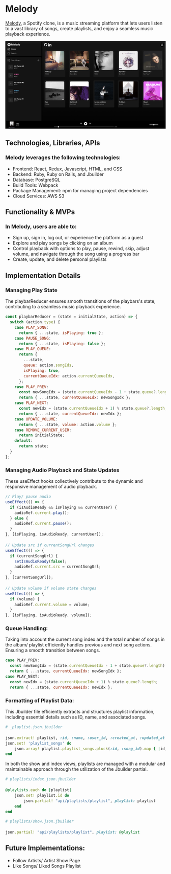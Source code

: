 # Melody

[Melody](https://melody-0euk.onrender.com/), a Spotify clone, is a music streaming platform that lets users listen to a vast library of songs, create playlists, and enjoy a seamless music playback experience.

![Melody Interface](./frontend/src/static/images/readme/updated-melody-interface.png)

## Technologies, Libraries, APIs

### Melody leverages the following technologies:

- Frontend: React, Redux, Javascript, HTML, and CSS
- Backend: Ruby, Ruby on Rails, and Jbuilder
- Database: PostgreSQL
- Build Tools: Webpack
- Package Management: npm for managing project dependencies
- Cloud Services: AWS S3

## Functionality & MVPs

### In Melody, users are able to:

- Sign up, sign in, log out, or experience the platform as a guest
- Explore and play songs by clicking on an album
- Control playback with options to play, pause, rewind, skip, adjust volume, and navigate through the song using a progress bar
- Create, update, and delete personal playlists

## Implementation Details

### Managing Play State

The playbarReducer ensures smooth transitions of the playbars's state, contributing to a seamless music playback experience.

```javascript
const playbarReducer = (state = initialState, action) => {
  switch (action.type) {
    case PLAY_SONG:
      return { ...state, isPlaying: true };
    case PAUSE_SONG:
      return { ...state, isPlaying: false };
    case PLAY_QUEUE:
      return {
        ...state,
        queue: action.songIds,
        isPlaying: true,
        currentQueueIdx: action.currentQueueIdx,
      };
    case PLAY_PREV:
      const newSongIdx = (state.currentQueueIdx - 1 + state.queue?.length) % state.queue?.length;
      return { ...state, currentQueueIdx: newSongIdx };
    case PLAY_NEXT:
      const newIdx = (state.currentQueueIdx + 1) % state.queue?.length;
      return { ...state, currentQueueIdx: newIdx };
    case UPDATE_VOLUME:
      return { ...state, volume: action.volume };
    case REMOVE_CURRENT_USER:
      return initialState;
    default:
      return state;
  }
};
```

### Managing Audio Playback and State Updates

These useEffect hooks collectively contribute to the dynamic and responsive management of audio playback.

```javascript
// Play/ pause audio
useEffect(() => {
  if (isAudioReady && isPlaying && currentUser) {
    audioRef.current.play();
  } else {
    audioRef.current.pause();
  }
}, [isPlaying, isAudioReady, currentUser]);

// Update src if currentSongUrl changes
useEffect(() => {
  if (currentSongUrl) {
    setIsAudioReady(false);
    audioRef.current.src = currentSongUrl;
  }
}, [currentSongUrl]);

// Update volume if volume state changes
useEffect(() => {
  if (volume) {
    audioRef.current.volume = volume;
  }
}, [isPlaying, isAudioReady, volume]);
```

### Queue Handling:

Taking into account the current song index and the total number of songs in the album/ playlist efficiently handles previous and next song actions. Ensuring a smooth transition between songs.

```javascript
case PLAY_PREV:
  const newSongIdx = (state.currentQueueIdx - 1 + state.queue?.length) % state.queue?.length;
  return { ...state, currentQueueIdx: newSongIdx };
case PLAY_NEXT:
  const newIdx = (state.currentQueueIdx + 1) % state.queue?.length;
  return { ...state, currentQueueIdx: newIdx };
```

### Formatting of Playlist Data:

This Jbuilder file efficiently extracts and structures playlist information, including essential details such as ID, name, and associated songs.

```ruby
# _playlist.json.jbuilder

json.extract! playlist, :id, :name, :user_id, :created_at, :updated_at
json.set! 'playlist_songs' do
    json.array! playlist.playlist_songs.pluck(:id, :song_id).map { |id, song_id| { playlist_song_id: id, song_id: song_id } }
end
```

In both the show and index views, playlists are managed with a modular and maintainable approach through the utilization of the Jbuilder partial.

```ruby
# playlists/index.json.jbuilder

@playlists.each do |playlist|
    json.set! playlist.id do
        json.partial! "api/playlists/playlist", playlist: playlist
    end
end
```

```ruby
# playlists/show.json.jbuilder

json.partial! "api/playlists/playlist", playlist: @playlist
```

## Future Implementations:

- Follow Artists/ Artist Show Page
- Like Songs/ Liked Songs Playlist

